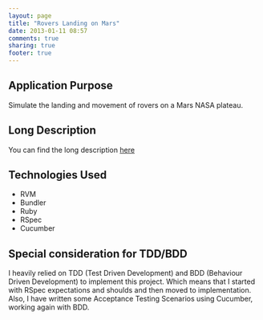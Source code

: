 ```yaml
---
layout: page
title: "Rovers Landing on Mars"
date: 2013-01-11 08:57
comments: true
sharing: true
footer: true
---
```


## Application Purpose

Simulate the landing and movement of rovers on a Mars NASA plateau.

## Long Description

You can find the long description [here](https://github.com/pmatsinopoulos/mars_rover/blob/master/README.md)

## Technologies Used

* RVM
* Bundler
* Ruby
* RSpec
* Cucumber

## Special consideration for TDD/BDD

I heavily relied on TDD (Test Driven Development) and BDD (Behaviour Driven Development) to implement this project. Which means that I started with RSpec expectations and shoulds
and then moved to implementation. Also, I have written some Acceptance Testing Scenarios using Cucumber, working again with BDD.